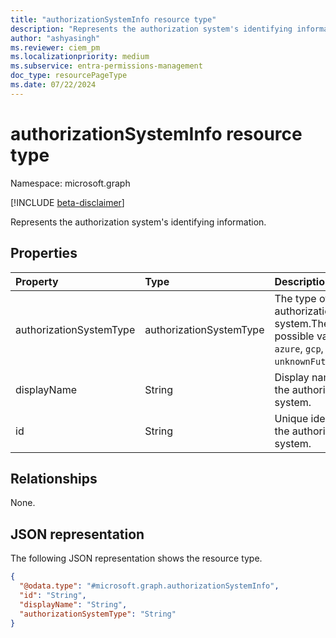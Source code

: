 ```yaml
---
title: "authorizationSystemInfo resource type"
description: "Represents the authorization system's identifying information."
author: "ashyasingh"
ms.reviewer: ciem_pm
ms.localizationpriority: medium
ms.subservice: entra-permissions-management
doc_type: resourcePageType
ms.date: 07/22/2024
---
```


# authorizationSystemInfo resource type

Namespace: microsoft.graph

[!INCLUDE [beta-disclaimer](../../includes/beta-disclaimer.md)]

Represents the authorization system's identifying information.

## Properties
|Property|Type|Description|
|:---|:---|:---|
|authorizationSystemType|authorizationSystemType|The type of authorization system.The possible values are: `azure`, `gcp`, `aws`, `unknownFutureValue`.|
|displayName|String|Display name for the authorization system.|
|id|String|Unique identifier for the authorization system.|

## Relationships
None.

## JSON representation
The following JSON representation shows the resource type.
<!-- {
  "blockType": "resource",
  "@odata.type": "microsoft.graph.authorizationSystemInfo"
}
-->
``` json
{
  "@odata.type": "#microsoft.graph.authorizationSystemInfo",
  "id": "String",
  "displayName": "String",
  "authorizationSystemType": "String"
}
```


